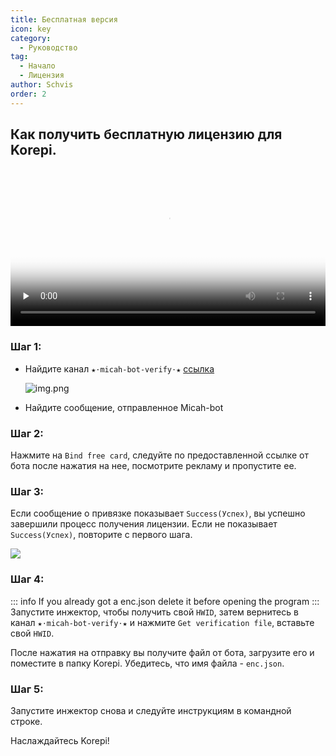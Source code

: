 ```yaml
---
title: Бесплатная версия
icon: key
category:
  - Руководство
tag:
  - Начало
  - Лицензия
author: Schvis
order: 2
---
```


## Как получить бесплатную лицензию для Korepi.

<video controls preload="none" width="100%" poster="https://nextcloud.atruicardona.xyz/s/6Lq9c23qJFPYdcZ/preview"><source src="https://nextcloud.atruicardona.xyz/s/6Lq9c23qJFPYdcZ/download" type="video/mp4"></video>

### Шаг 1:
- Найдите канал `★⋅micah-bot-verify⋅★` [ссылка](https://discord.com/channels/1069057220802781265/1203687333107335198)

  ![img.png](/assets/images/docs/202402/verify-1.png)
- Найдите сообщение, отправленное Micah-bot

### Шаг 2:
Нажмите на `Bind free card`, следуйте по предоставленной ссылке от бота после нажатия на нее, посмотрите рекламу и пропустите ее.

### Шаг 3:
Если сообщение о привязке показывает `Success(Успех)`, вы успешно завершили процесс получения лицензии. Если не показывает `Success(Успех)`, повторите с первого шага.

![](/assets/images/docs/202312/success.png)
### Шаг 4:
::: info If you already got a enc.json delete it before opening the program
:::
Запустите инжектор, чтобы получить свой `HWID`, затем вернитесь в канал `★⋅micah-bot-verify⋅★` и нажмите `Get verification file`, вставьте свой `HWID`.

После нажатия на отправку вы получите файл от бота, загрузите его и поместите в папку Korepi. Убедитесь, что имя файла - `enc.json`.

### Шаг 5:
Запустите инжектор снова и следуйте инструкциям в командной строке.

Наслаждайтесь Korepi!
